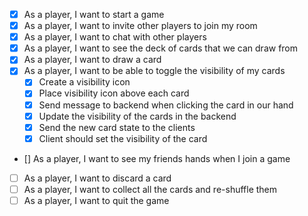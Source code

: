 - [x] As a player, I want to start a game
- [x] As a player, I want to invite other players to join my room
- [x] As a player, I want to chat with other players
- [x] As a player, I want to see the deck of cards that we can draw from
- [x] As a player, I want to draw a card
- [x] As a player, I want to be able to toggle the visibility of my cards
  - [x] Create a visibility icon
  - [x] Place visibility icon above each card
  - [x] Send message to backend when clicking the card in our hand
  - [x] Update the visibility of the cards in the backend
  - [x] Send the new card state to the clients
  - [x] Client should set the visibility of the card
- [] As a player, I want to see my friends hands when I join a game
- [ ] As a player, I want to discard a card
- [ ] As a player, I want to collect all the cards and re-shuffle them
- [ ] As a player, I want to quit the game
